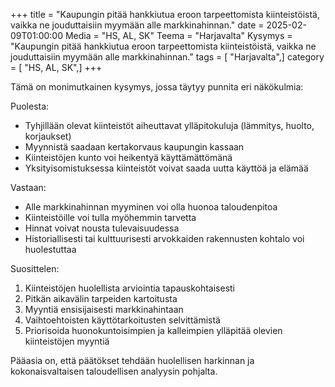 +++
title = "Kaupungin pitää hankkiutua eroon tarpeettomista kiinteistöistä, vaikka ne jouduttaisiin myymään alle markkinahinnan."
date = 2025-02-09T01:00:00
Media = "HS, AL, SK"
Teema = "Harjavalta"
Kysymys = "Kaupungin pitää hankkiutua eroon tarpeettomista kiinteistöistä, vaikka ne jouduttaisiin myymään alle markkinahinnan."
tags = [ "Harjavalta",]
category = [ "HS, AL, SK",]
+++

Tämä on monimutkainen kysymys, jossa täytyy punnita eri näkökulmia:

Puolesta:
- Tyhjillään olevat kiinteistöt aiheuttavat ylläpitokuluja (lämmitys, huolto, korjaukset)
- Myynnistä saadaan kertakorvaus kaupungin kassaan
- Kiinteistöjen kunto voi heikentyä käyttämättömänä
- Yksityisomistuksessa kiinteistöt voivat saada uutta käyttöä ja elämää

Vastaan:
- Alle markkinahinnan myyminen voi olla huonoa taloudenpitoa
- Kiinteistöille voi tulla myöhemmin tarvetta
- Hinnat voivat nousta tulevaisuudessa
- Historiallisesti tai kulttuurisesti arvokkaiden rakennusten kohtalo voi huolestuttaa

Suosittelen:
1. Kiinteistöjen huolellista arviointia tapauskohtaisesti
2. Pitkän aikavälin tarpeiden kartoitusta
3. Myyntiä ensisijaisesti markkinahintaan
4. Vaihtoehtoisten käyttötarkoitusten selvittämistä
5. Priorisoida huonokuntoisimpien ja kalleimpien ylläpitää olevien kiinteistöjen myyntiä

Pääasia on, että päätökset tehdään huolellisen harkinnan ja kokonaisvaltaisen taloudellisen analyysin pohjalta.
